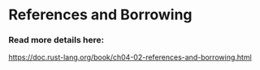 # References and Borrowing

### Read more details here:

https://doc.rust-lang.org/book/ch04-02-references-and-borrowing.html
